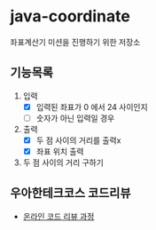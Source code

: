 # java-coordinate
좌표계산기 미션을 진행하기 위한 저장소

## 기능목록
1. 입력
    - [x] 입력된 좌표가 0 에서 24 사이인지
    - [ ] 숫자가 아닌 입력일 경우 
2. 출력
    - [x] 두 점 사이의 거리를 출력x
    - [x] 좌표 위치 출력
3. 두 점 사이의 거리 구하기


## 우아한테크코스 코드리뷰
* [온라인 코드 리뷰 과정](https://github.com/woowacourse/woowacourse-docs/blob/master/maincourse/README.md)
